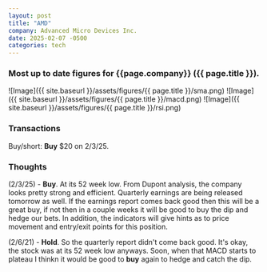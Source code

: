 ```yaml
---
layout: post
title: "AMD"
company: Advanced Micro Devices Inc.
date: 2025-02-07 -0500
categories: tech
---
```


### Most up to date figures for {{page.company}} ({{ page.title }}).

![Image]({{ site.baseurl }}/assets/figures/{{ page.title }}/sma.png)
![Image]({{ site.baseurl }}/assets/figures/{{ page.title }}/macd.png)
![Image]({{ site.baseurl }}/assets/figures/{{ page.title }}/rsi.png)

### Transactions

Buy/short: **Buy** $20 on 2/3/25. 


### Thoughts
(2/3/25) - **Buy**. At its 52 week low. From Dupont analysis, the company looks pretty strong and efficient. Quarterly earnings are being released tomorrow as well. If the earnings report comes back good then this will be a great buy, if not then in a couple weeks it will be good to buy the dip and hedge our bets. In addition, the indicators will give hints as to price movement and entry/exit points for this position.

(2/6/21) - **Hold**. So the quarterly report didn't come back good. It's okay, the stock was at its 52 week low anyways. Soon, when that MACD starts to plateau I thinkn it would be good to **buy** again to hedge and catch the dip. 